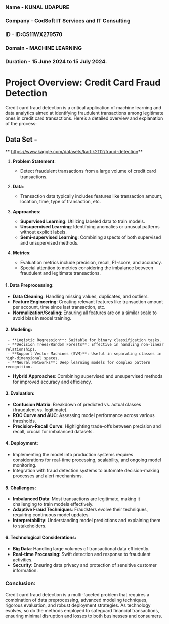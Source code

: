 ### Name - KUNAL UDAPURE
### Company - CodSoft IT Services and IT Consulting
### ID - ID:CS11WX279570
### Domain - MACHINE LEARNING
### Duration - 15 June 2024 to 15 July 2024.

# Project Overview: Credit Card Fraud Detection
Credit card fraud detection is a critical application of machine learning and data analytics aimed at identifying fraudulent transactions among legitimate ones in credit card transactions. Here’s a detailed overview and explanation of the process:

## Data Set -
** https://www.kaggle.com/datasets/kartik2112/fraud-detection**

1. **Problem Statement**: 
   - Detect fraudulent transactions from a large volume of credit card transactions.

2. **Data**: 
   - Transaction data typically includes features like transaction amount, location, time, type of transaction, etc.

3. **Approaches**: 
   - **Supervised Learning**: Utilizing labeled data to train models.
   - **Unsupervised Learning**: Identifying anomalies or unusual patterns without explicit labels.
   - **Semi-supervised Learning**: Combining aspects of both supervised and unsupervised methods.

4. **Metrics**: 
   - Evaluation metrics include precision, recall, F1-score, and accuracy.
   - Special attention to metrics considering the imbalance between fraudulent and legitimate transactions.



#### 1. **Data Preprocessing**:
   - **Data Cleaning**: Handling missing values, duplicates, and outliers.
   - **Feature Engineering**: Creating relevant features like transaction amount per account, time since last transaction, etc.
   - **Normalization/Scaling**: Ensuring all features are on a similar scale to avoid bias in model training.

#### 2. **Modeling**:
   
     - **Logistic Regression**: Suitable for binary classification tasks.
     - **Decision Trees/Random Forests**: Effective in handling non-linear relationships.
     - **Support Vector Machines (SVM)**: Useful in separating classes in high-dimensional spaces.
     - **Neural Networks**: Deep learning models for complex pattern recognition.


   - **Hybrid Approaches**: Combining supervised and unsupervised methods for improved accuracy and efficiency.

#### 3. **Evaluation**:
   - **Confusion Matrix**: Breakdown of predicted vs. actual classes (fraudulent vs. legitimate).
   - **ROC Curve and AUC**: Assessing model performance across various thresholds.
   - **Precision-Recall Curve**: Highlighting trade-offs between precision and recall, crucial for imbalanced datasets.

#### 4. **Deployment**:
   - Implementing the model into production systems requires considerations for real-time processing, scalability, and ongoing model monitoring.
   - Integration with fraud detection systems to automate decision-making processes and alert mechanisms.

#### 5. **Challenges**:
   - **Imbalanced Data**: Most transactions are legitimate, making it challenging to train models effectively.
   - **Adaptive Fraud Techniques**: Fraudsters evolve their techniques, requiring continuous model updates.
   - **Interpretability**: Understanding model predictions and explaining them to stakeholders.

#### 6. **Technological Considerations**:
   - **Big Data**: Handling large volumes of transactional data efficiently.
   - **Real-time Processing**: Swift detection and response to fraudulent activities.
   - **Security**: Ensuring data privacy and protection of sensitive customer information.

### Conclusion:

Credit card fraud detection is a multi-faceted problem that requires a combination of data preprocessing, advanced modeling techniques, rigorous evaluation, and robust deployment strategies. As technology evolves, so do the methods employed to safeguard financial transactions, ensuring minimal disruption and losses to both businesses and consumers.
